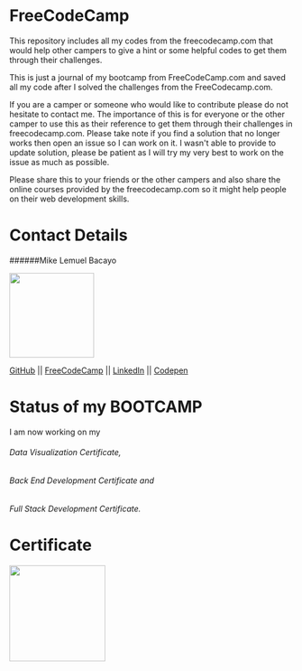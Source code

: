 # FreeCodeCamp
This repository includes all my codes from the freecodecamp.com that would help other campers to give a hint or some helpful codes to get them through their challenges.

This is just a journal of my bootcamp from FreeCodeCamp.com and saved all my code after I solved the challenges from the  FreeCodecamp.com.

If you are a camper or someone who would like to contribute please do not hesitate to contact me. The importance of this is for everyone or the other camper to use this as their reference to get them through their challenges in freecodecamp.com.  Please take note if you find a solution that no  longer works then open an issue so I can work on it. I wasn't able to provide to update solution,  please be patient as I will  try my very best to work on the issue as much as possible. 

Please share this to your friends or the other campers and also share the online courses provided by the freecodecamp.com so it might help people on their web development skills.

# Contact Details
######Mike Lemuel Bacayo


<img src="https://avatars3.githubusercontent.com/u/29329111?v=4&s=460" width="150" height="150">

[GitHub](https://github.com/mikeelemuel) || [FreeCodeCamp](https://www.freecodecamp.org/mikeelemuel) || [LinkedIn](https://www.linkedin.com/in/mike-lemuel-bacayo-b6323612b/) || [Codepen](https://codepen.io/mikeelemuel/pens/public/)

# Status of my BOOTCAMP

I  am now working on my 
###### Data Visualization Certificate, 
###### Back End Development Certificate and 
###### Full Stack Development Certificate.

# Certificate

<img src="https://scontent.fmnl2-1.fna.fbcdn.net/v/t1.0-9/20264597_10213393810862710_6947110529239989926_n.jpg?oh=b052beb207bed420f1046f2b6d604591&oe=5A116012" width="170" height="170"> 
